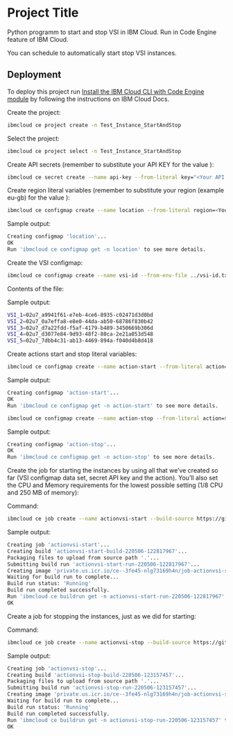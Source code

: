 
# Project Title

Python programm to start and stop VSI in IBM Cloud.
Run in Code Engine feature of IBM Cloud.

You can schedule to automatically start stop VSI instances.


## Deployment

To deploy this project run [Install the IBM Cloud CLI with Code Engine module](https://cloud.ibm.com/docs/codeengine?topic=codeengine-install-cli) by following the instructions on IBM Cloud Docs.

Create the project:

```bash
ibmcloud ce project create -n Test_Instance_StartAndStop
```

Select the project:
```bash
ibmcloud ce project select -n Test_Instance_StartAndStop
```

Create API secrets (remember to substitute your API KEY for the value <YourApiKey>):
```bash
ibmcloud ce secret create --name api-key --from-literal key="<Your API Key>"
```

Create region literal variables (remember to substitute your region (example eu-gb) for the value <Your-Region>):
```bash
ibmcloud ce configmap create --name location --from-literal region=<Your-Region>
```
Sample output:
```bash
Creating configmap 'location'...
OK
Run 'ibmcloud ce configmap get -n location' to see more details.
```

Create the VSI configmap:
```bash
ibmcloud ce configmap create --name vsi-id --from-env-file ../vsi-id.txt
```

Contents of the file:

Sample output:
```bash
VSI_1=02u7_a9941f61-e7eb-4ce6-8935-c02471d3d0bd
VSI_2=02u7_0a7effa8-e8e0-44da-ab50-68786f830b42
VSI_3=02u7_d7a22fdd-f5af-4179-b489-3450669b306d
VSI_4=02u7_d3077e84-9d93-48f2-80ca-2e21a053d548
VSI_5=02u7_7dbb4c31-ab13-4469-894a-f040d4b8d418
```

Create actions start and stop literal variables:
```bash
ibmcloud ce configmap create --name action-start --from-literal action=start
```
Sample output:
```bash
Creating configmap 'action-start'...
OK
Run 'ibmcloud ce configmap get -n action-start' to see more details.
```

```bash
ibmcloud ce configmap create --name action-stop --from-literal action=stop
```

Sample output:
```bash
Creating configmap 'action-stop'...
OK
Run 'ibmcloud ce configmap get -n action-stop' to see more details.
```


Create the job for starting the instances by using all that we’ve created so far (VSI configmap data set, secret API key and the action). You’ll also set the CPU and Memory requirements for the lowest possible setting (1/8 CPU and 250 MB of memory):

Command:
```bash
ibmcloud ce job create --name actionvsi-start --build-source https://github.com/jhetuin/actionVSI.git --wait --cpu .125 --memory .25G --env-from-secret key --env-from-configmap location --env-from-configmap vsi-id --env-from-configmap action-start
```

Sample output:
```bash
Creating job 'actionvsi-start'...
Creating build 'actionvsi-start-build-220506-122817967'...
Packaging files to upload from source path '.'...
Submitting build run 'actionvsi-start-run-220506-122817967'...
Creating image 'private.us.icr.io/ce--3fe45-nlg73169h4n/job-actionvsi-start'...
Waiting for build run to complete...
Build run status: 'Running'
Build run completed successfully.
Run 'ibmcloud ce buildrun get -n actionvsi-start-run-220506-122817967' to check the build run status.
OK
```
Create a job for stopping the instances, just as we did for starting:

Command:
```bash
ibmcloud ce job create --name actionvsi-stop --build-source https://github.com/jhetuin/actionVSI.git --wait --cpu .125 --memory .25G --env-from-secret api-key --env-from-configmap location --env-from-configmap vsi-id --env-from-configmap action-stop
```

Sample output:
```bash
Creating job 'actionvsi-stop'...
Creating build 'actionvsi-stop-build-220506-123157457'...
Packaging files to upload from source path '.'...
Submitting build run 'actionvsi-stop-run-220506-123157457'...
Creating image 'private.us.icr.io/ce--3fe45-nlg73169h4n/job-actionvsi-stop'...
Waiting for build run to complete...
Build run status: 'Running'
Build run completed successfully.
Run 'ibmcloud ce buildrun get -n actionvsi-stop-run-220506-123157457' to check the build run status.
OK
```


